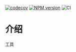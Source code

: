 [![codecov](https://codecov.io/gh/fullstackoverflow/util/branch/master/graph/badge.svg)](https://codecov.io/gh/fullstackoverflow/util)
[![NPM version](https://img.shields.io/npm/v/@tosee/util.svg)](https://www.npmjs.com/@tosee/util)
![CI](https://github.com/fullstackoverflow/util/workflows/CI/badge.svg)

# 介绍

工具